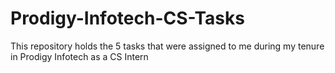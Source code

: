 # Prodigy-Infotech-CS-Tasks
This repository holds the 5 tasks that were assigned to me during my tenure in Prodigy Infotech as a CS Intern
